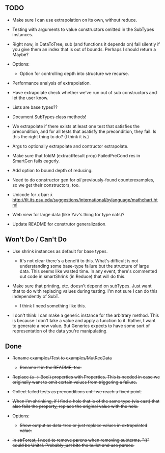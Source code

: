 TODO
-----------------------------------------------

* Make sure I can use extrapolation on its own, without reduce.

* Testing with arguments to value constructors omitted in the SubTypes
  instances.

* Right now, in DataToTree, sub (and functions it depends on) fail silently if
  you give them an index that is out of bounds.  Perhaps I should return a
  Maybe?  

* Options:
  * Option for controlling depth into structure we recurse.

* Performance analysis of extrapolation.

* Have extrapolate check whether we've run out of sub constructors and let the
  user know.

* Lists are base types??

* Document SubTypes class methods!

* We extrapolate if there exists at least one test that satisfies the
  precondition, and for all tests that asatisfy the precondition, they fail.  Is
  this the right thing to do?  (I think it is.)

* Args to optionally extrapolate and contructor extrapolate.

* Make sure that foldM (extractResult prop) FailedPreCond res in SmartGen fails
  eagerly.

* Add option to bound depth of reducing.

* Need to do constructor gen for *all* previously-found counterexamples, so we
get their constructors, too.

* Unicode for x bar: x&#772;
  http://tlt.its.psu.edu/suggestions/international/bylanguage/mathchart.html

* Web view for large data (like Yav's thing for type nats)?

* Update README for construtor generalization.

Won't Do / Can't Do
-----------------------------------------------
* Use shrink instances as default for base types.

  * It's not clear there's a benefit to this.  What's difficult is not
    understanding some base-type failure but the structure of large data.  This
    seems like wasted time.  In any event, there's commented out code in
    smartShrink (in Reduce) that will do this.

* Make sure that printing, etc. doesn't depend on subTypes.  Just want that to
  do with replacing values during testing.  I'm not sure I can do this
  independently of SubT.

  * I think I need something like this.

* I don't think I can make a generic instance for the arbitrary method.  This is
  because I don't take a value and apply a function to it.  Rather, I want to
  generate a new value.  But Generics expects to have some sort of
  representation of the data you're manipulating.

Done
-----------------------------------------------
* ~~Rename examples/Test to examples/MutRecData~~

  * ~~Rename it in the README, too.~~

* ~~Replace (a -> Bool) properties with Properties.  This is needed in case we
  originally want to omit certain values from triggering a failure.~~

* ~~Collect failed tests as preconditions until we reach a fixed point.~~

* ~~When I'm shrinking, if I find a hole that is of the same type (via cast)
  that also fails the property, replace the original value with the hole.~~

* Options:
  * ~~Show output as data-tree or just replace values in extrapolated value.~~

* ~~In strForest, I need to remove parens when removing subterms.  "()" could be
  Units!.  Probably just bite the bullet and use parsec.~~
